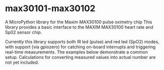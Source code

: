 # max30101-max30102
A MicroPython library for the Maxim MAX30100 pulse oximetry chip
This library provides a basic interface to the MAXIM MAX30100 heart rate and Sp02 sensor chip.

Currently this library supports both IR led (pulse) and red led (SpO2) modes, with support (via gpiozero) for catching on-board interrupts and triggering real-time measurements. The examples below demonstrate a common setup. Calculations for converting measured values into actual number are not yet included.